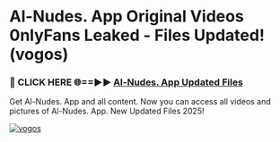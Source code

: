 # Al-Nudes. App Original Videos 0nlyFans Leaked - Files Updated! (vogos)

<h3>🔴 CLICK HERE 🌐==►► <a href="https://tinyurl.com/y5r63du9" rel="nofollow">Al-Nudes. App Updated Files</a></h3>

Get Al-Nudes. App and all content. Now you can access all videos and pictures of Al-Nudes. App. New Updated Files 2025!

[![vogos](https://i.imgur.com/UVo9nyh.gif)](https://tinyurl.com/y5r63du9)
